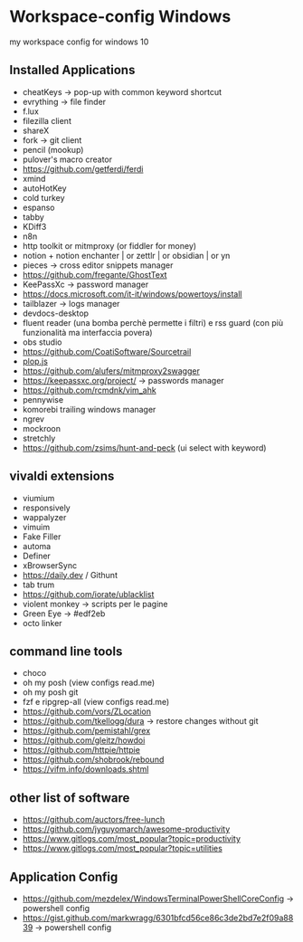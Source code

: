 # Workspace-config Windows
my workspace config for windows 10


## Installed Applications
- cheatKeys -> pop-up with common keyword shortcut
- evrything -> file finder
- f.lux  
- filezilla client  
- shareX  
- fork -> git client  
- pencil (mookup)  
- pulover's macro creator  
- https://github.com/getferdi/ferdi
- xmind  
- autoHotKey  
- cold turkey  
- espanso  
- tabby  
- KDiff3
- n8n
- http toolkit or mitmproxy (or fiddler for money)
- notion + notion enchanter | or zettlr | or obsidian | or yn
- pieces -> cross editor snippets manager 
- https://github.com/fregante/GhostText
- KeePassXc -> password manager 
- https://docs.microsoft.com/it-it/windows/powertoys/install
- tailblazer -> logs manager
- devdocs-desktop
- fluent reader (una bomba perchè permette i filtri) e rss guard (con più funzionalità ma interfaccia povera)
- obs studio
- https://github.com/CoatiSoftware/Sourcetrail
- [plop.js](https://github.com/plopjs/plop)
- https://github.com/alufers/mitmproxy2swagger 
- https://keepassxc.org/project/ -> passwords manager
- https://github.com/rcmdnk/vim_ahk
- pennywise
- komorebi trailing windows manager
- ngrev
- mockroon
- stretchly
- https://github.com/zsims/hunt-and-peck (ui select with keyword)

## vivaldi extensions
- viumium  
- responsively  
- wappalyzer  
- vimuim
- Fake Filler
- automa
- Definer
- xBrowserSync
- https://daily.dev / Githunt
- tab trum
- https://github.com/iorate/ublacklist
- violent monkey -> scripts per le pagine
- Green Eye -> #edf2eb
- octo linker

## command line tools
- choco
- oh my posh (view configs read.me)
- oh my posh git  
- fzf e ripgrep-all (view configs read.me)
- https://github.com/vors/ZLocation
- https://github.com/tkellogg/dura -> restore changes without git
- https://github.com/pemistahl/grex
- https://github.com/gleitz/howdoi
- https://github.com/httpie/httpie
- https://github.com/shobrook/rebound
- https://vifm.info/downloads.shtml


## other list of software
- https://github.com/auctors/free-lunch
- https://github.com/jyguyomarch/awesome-productivity
- https://www.gitlogs.com/most_popular?topic=productivity
- https://www.gitlogs.com/most_popular?topic=utilities


## Application Config
- https://github.com/mezdelex/WindowsTerminalPowerShellCoreConfig -> powershell config
- https://gist.github.com/markwragg/6301bfcd56ce86c3de2bd7e2f09a8839    -> powershell config
